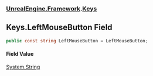 ### [UnrealEngine.Framework](UnrealEngine_Framework.md 'UnrealEngine.Framework').[Keys](Keys.md 'UnrealEngine.Framework.Keys')
## Keys.LeftMouseButton Field
```csharp
public const string LeftMouseButton = LeftMouseButton;
```
#### Field Value
[System.String](https://docs.microsoft.com/en-us/dotnet/api/System.String 'System.String')
